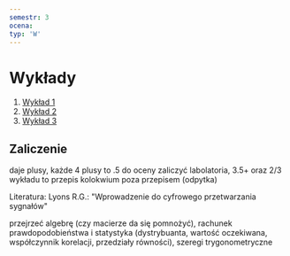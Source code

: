 ```yaml
---
semestr: 3
ocena: 
typ: 'W'
---
```


# Wykłady
1. [Wykład 1](/Notatki/Semestr%203/Podstawy%20przetwarzania%20sygnałów/Wykłady/Wykład%201/Wykład%201.md)
2. [Wykład 2](/Notatki/Semestr%203/Podstawy%20przetwarzania%20sygnałów/Wykłady/Wykład%202/Wykład%202.md)
3. [Wykład 3](/Notatki/Semestr%203/Podstawy%20przetwarzania%20sygnałów/Wykłady/Wykład%203/Wykład%203.md)

## Zaliczenie
daje plusy, każde 4 plusy to .5 do oceny
zaliczyć labolatoria, 3.5+ oraz 2/3 wykładu to przepis
kolokwium poza przepisem (odpytka)



Literatura:
Lyons R.G.: "Wprowadzenie do cyfrowego przetwarzania sygnałów"















przejrzeć algebrę (czy macierze da się pomnożyć), rachunek prawdopodobieństwa i statystyka (dystrybuanta, wartość oczekiwana, współczynnik korelacji, przedziały równości), szeregi trygonometryczne

